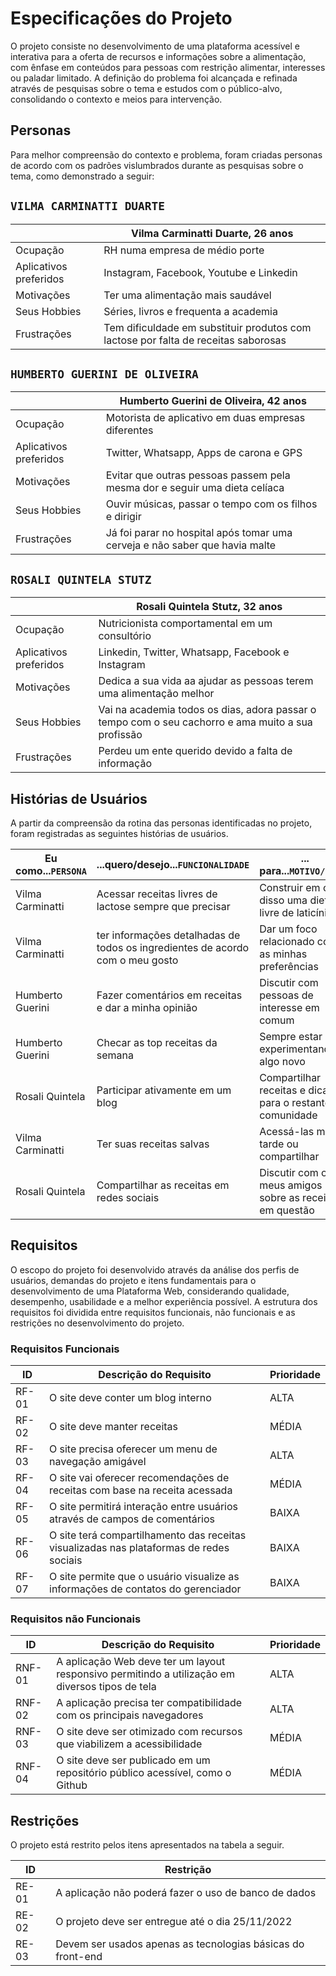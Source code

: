 # Especificações do Projeto

O projeto consiste no desenvolvimento de uma plataforma acessível e interativa para a oferta de recursos e informações sobre a alimentação, com ênfase em conteúdos para pessoas com restrição alimentar, interesses ou paladar limitado. A definição do problema foi alcançada e refinada através de pesquisas sobre o tema e estudos com o público-alvo, consolidando o contexto e meios para intervenção.

## Personas

Para melhor compreensão do contexto e problema, foram criadas personas de acordo com os padrões vislumbrados durante as pesquisas sobre o tema, como demonstrado a seguir: 

## `VILMA CARMINATTI DUARTE`

|| Vilma Carminatti Duarte, 26 anos |
| ------------------------------------------------------------------------------------------------------------------------ | ---------------------------------------------------------------------------------------------------------------------- |
| Ocupação | RH numa empresa de médio porte |
| Aplicativos preferidos | Instagram, Facebook, Youtube e Linkedin |
| Motivações |Ter uma alimentação mais saudável |
| Seus Hobbies | Séries, livros e frequenta a academia |
| Frustrações | Tem dificuldade em substituir produtos com lactose por falta de receitas saborosas |

## `HUMBERTO GUERINI DE OLIVEIRA`

|| Humberto Guerini de Oliveira, 42 anos |
| ------------------------------------------------------------------------------------------------------------------------ | ---------------------------------------------------------------------------------------------------------------------- |
| Ocupação | Motorista de aplicativo em duas empresas diferentes |
| Aplicativos preferidos | Twitter, Whatsapp, Apps de carona e GPS |
| Motivações | Evitar que outras pessoas passem pela mesma dor e seguir uma dieta celíaca |
| Seus Hobbies | Ouvir músicas, passar o tempo com os filhos e dirigir |
| Frustrações | Já foi parar no hospital após tomar uma cerveja e não saber que havia malte |

## `ROSALI QUINTELA STUTZ`

|| Rosali Quintela Stutz, 32 anos                                                                                      |
| ------------------------------------------------------------------------------------------------------------------------ | ---------------------------------------------------------------------------------------------------------------------- |
| Ocupação | Nutricionista comportamental em um consultório |
| Aplicativos preferidos | Linkedin, Twitter, Whatsapp, Facebook e Instagram |
| Motivações | Dedica a sua vida aa ajudar as pessoas terem uma alimentação melhor |
| Seus Hobbies | Vai na academia todos os dias, adora passar o tempo com o seu cachorro e ama muito a sua profissão |
| Frustrações | Perdeu um ente querido devido a falta de informação |

## Histórias de Usuários

A partir da compreensão da rotina das personas identificadas no projeto, foram registradas as seguintes histórias de usuários.

| Eu como...`PERSONA`      | ...quero/desejo...`FUNCIONALIDADE`                                                                                              | ... para...`MOTIVO/VALOR`                                                                                |
| ------------------------ | ------------------------------------------------------------------------------------------------------------------------------- | -------------------------------------------------------------------------------------------------------- |
| Vilma Carminatti         | Acessar receitas livres de lactose sempre que precisar | Construir em cima disso uma dieta livre de laticínios |
| Vilma Carminatti         | ter informações detalhadas de todos os ingredientes de acordo com o meu gosto | Dar um foco relacionado com as minhas preferências |
| Humberto Guerini         | Fazer comentários em receitas e dar a minha opinião | Discutir com pessoas de interesse em comum |
| Humberto Guerini         | Checar as top receitas da semana | Sempre estar experimentando algo novo |
| Rosali Quintela          | Participar ativamente em um blog | Compartilhar receitas e dicas para o restante da comunidade |
| Vilma Carminatti         | Ter suas receitas salvas | Acessá-las mais tarde ou compartilhar |
| Rosali Quintela          | Compartilhar as receitas em redes sociais | Discutir com os meus amigos sobre as receitas em questão |

## Requisitos

O escopo do projeto foi desenvolvido através da análise dos perfis de usuários, demandas do projeto e itens fundamentais para o desenvolvimento de uma Plataforma Web, considerando qualidade, desempenho, usabilidade e a melhor experiência possível. A estrutura dos requisitos foi dividida entre requisitos funcionais, não funcionais e as restrições no desenvolvimento do projeto.

### Requisitos Funcionais

|ID | Descrição do Requisito | Prioridade |
|------|-----------------------------------------|----|
|RF-01| O site deve conter um blog interno                                                      | ALTA  |
|RF-02| O site deve manter receitas                                                             | MÉDIA |
|RF-03| O site precisa oferecer um menu de navegação amigável                                   | ALTA  |
|RF-04| O site vai oferecer recomendações de receitas com base na receita acessada              | MÉDIA |
|RF-05| O site permitirá interação entre usuários através de campos de comentários              | BAIXA |
|RF-06| O site terá compartilhamento das receitas visualizadas nas plataformas de redes sociais | BAIXA |
|RF-07| O site permite que o usuário visualize as informações de contatos do gerenciador        | BAIXA | 


### Requisitos não Funcionais

|ID | Descrição do Requisito | Prioridade |
|------|-----------------------------------------|----|
|RNF-01| A aplicação Web deve ter um layout responsivo permitindo a utilização em diversos tipos de tela | ALTA | 
|RNF-02| A aplicação precisa ter compatibilidade com os principais navegadores                           | ALTA |
|RNF-03| O site deve ser otimizado com recursos que viabilizem a acessibilidade                          | MÉDIA |
|RNF-04| O site deve ser publicado em um repositório público acessível, como o Github                    | MÉDIA |

## Restrições

O projeto está restrito pelos itens apresentados na tabela a seguir.

|ID| Restrição                                            |
|--|------------------------------------------------------|
|RE-01| A aplicação não poderá fazer o uso de banco de dados        |
|RE-02| O projeto deve ser entregue até o dia 25/11/2022            |
|RE-03| Devem ser usados apenas as tecnologias básicas do front-end |
